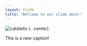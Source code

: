 ```yaml
---
layout: slide
title: "Welcome to our slide deck!"
---
```


![catstello](https://octodex.github.com/images/catstello.png)
{: .center}

This is a new caption!

